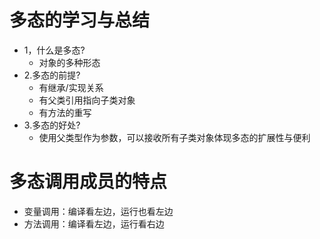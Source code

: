 # 多态的学习与总结
- 1，什么是多态?
  - 对象的多种形态
- 2.多态的前提?
  - 有继承/实现关系
  - 有父类引用指向子类对象
  - 有方法的重写
- 3.多态的好处?
  - 使用父类型作为参数，可以接收所有子类对象体现多态的扩展性与便利
  
# 多态调用成员的特点
- 变量调用：编译看左边，运行也看左边
- 方法调用：编译看左边，运行看右边